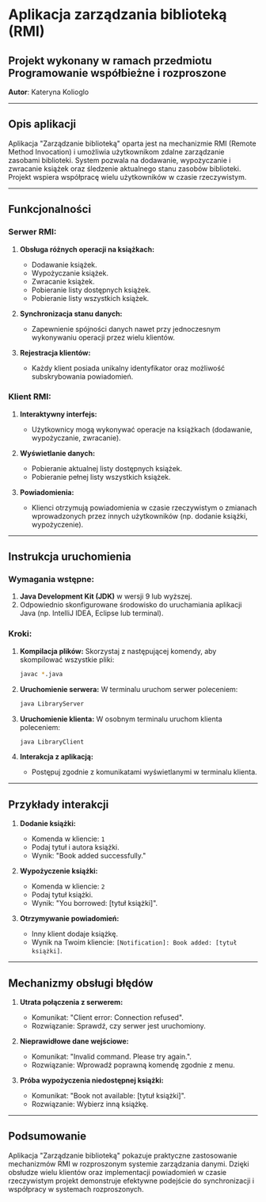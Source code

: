 # Aplikacja zarządzania biblioteką (RMI)

## Projekt wykonany w ramach przedmiotu **Programowanie współbieżne i rozproszone**

**Autor**: Kateryna Kolioglo

---

## Opis aplikacji

Aplikacja "Zarządzanie biblioteką" oparta jest na mechanizmie RMI (Remote Method Invocation) i umożliwia użytkownikom zdalne zarządzanie zasobami biblioteki. System pozwala na dodawanie, wypożyczanie i zwracanie książek oraz śledzenie aktualnego stanu zasobów biblioteki. Projekt wspiera współpracę wielu użytkowników w czasie rzeczywistym.

---

## Funkcjonalności

### Serwer RMI:
1. **Obsługa różnych operacji na książkach:**
   - Dodawanie książek.
   - Wypożyczanie książek.
   - Zwracanie książek.
   - Pobieranie listy dostępnych książek.
   - Pobieranie listy wszystkich książek.

2. **Synchronizacja stanu danych:**
   - Zapewnienie spójności danych nawet przy jednoczesnym wykonywaniu operacji przez wielu klientów.

3. **Rejestracja klientów:**
   - Każdy klient posiada unikalny identyfikator oraz możliwość subskrybowania powiadomień.

### Klient RMI:
1. **Interaktywny interfejs:**
   - Użytkownicy mogą wykonywać operacje na książkach (dodawanie, wypożyczanie, zwracanie).

2. **Wyświetlanie danych:**
   - Pobieranie aktualnej listy dostępnych książek.
   - Pobieranie pełnej listy wszystkich książek.

3. **Powiadomienia:**
   - Klienci otrzymują powiadomienia w czasie rzeczywistym o zmianach wprowadzonych przez innych użytkowników (np. dodanie książki, wypożyczenie).

---

## Instrukcja uruchomienia

### Wymagania wstępne:
1. **Java Development Kit (JDK)** w wersji 9 lub wyższej.
2. Odpowiednio skonfigurowane środowisko do uruchamiania aplikacji Java (np. IntelliJ IDEA, Eclipse lub terminal).

### Kroki:
1. **Kompilacja plików:**
   Skorzystaj z następującej komendy, aby skompilować wszystkie pliki:
   ```bash
   javac *.java
   ```

2. **Uruchomienie serwera:**
   W terminalu uruchom serwer poleceniem:
   ```bash
   java LibraryServer
   ```

3. **Uruchomienie klienta:**
   W osobnym terminalu uruchom klienta poleceniem:
   ```bash
   java LibraryClient
   ```

4. **Interakcja z aplikacją:**
   - Postępuj zgodnie z komunikatami wyświetlanymi w terminalu klienta.

---

## Przykłady interakcji

1. **Dodanie książki:**
   - Komenda w kliencie: `1`
   - Podaj tytuł i autora książki.
   - Wynik: "Book added successfully."

2. **Wypożyczenie książki:**
   - Komenda w kliencie: `2`
   - Podaj tytuł książki.
   - Wynik: "You borrowed: [tytuł książki]".

3. **Otrzymywanie powiadomień:**
   - Inny klient dodaje książkę.
   - Wynik na Twoim kliencie: `[Notification]: Book added: [tytuł książki]`.

---

## Mechanizmy obsługi błędów

1. **Utrata połączenia z serwerem:**
   - Komunikat: "Client error: Connection refused".
   - Rozwiązanie: Sprawdź, czy serwer jest uruchomiony.

2. **Nieprawidłowe dane wejściowe:**
   - Komunikat: "Invalid command. Please try again.".
   - Rozwiązanie: Wprowadź poprawną komendę zgodnie z menu.

3. **Próba wypożyczenia niedostępnej książki:**
   - Komunikat: "Book not available: [tytuł książki]".
   - Rozwiązanie: Wybierz inną książkę.

---

## Podsumowanie

Aplikacja "Zarządzanie biblioteką" pokazuje praktyczne zastosowanie mechanizmów RMI w rozproszonym systemie zarządzania danymi. Dzięki obsłudze wielu klientów oraz implementacji powiadomień w czasie rzeczywistym projekt demonstruje efektywne podejście do synchronizacji i współpracy w systemach rozproszonych.